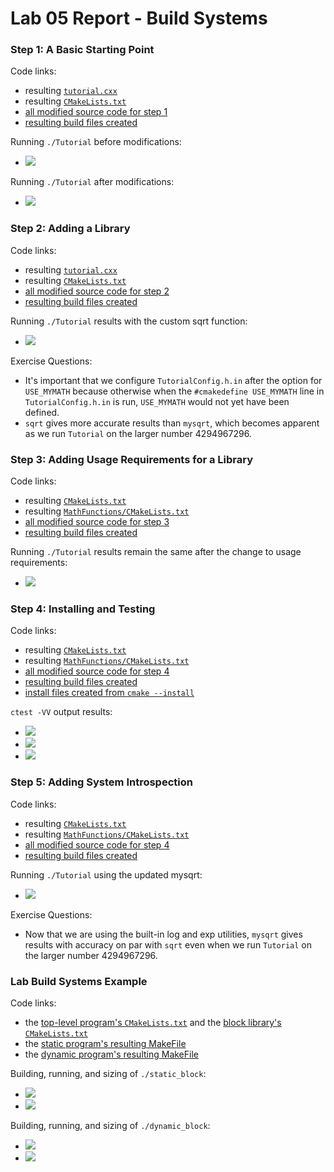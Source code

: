 # Lab 05 Report - Build Systems

### Step 1: A Basic Starting Point
Code links:
- resulting [`tutorial.cxx`](https://github.com/listeph/oss-repo-template/tree/master/labs/lab-05/cmake-step1/source/tutorial.cxx)
- resulting [`CMakeLists.txt`](https://github.com/listeph/oss-repo-template/tree/master/labs/lab-05/cmake-step1/source/CMakeLists.txt)
- [all modified source code for step 1](https://github.com/listeph/oss-repo-template/tree/master/labs/lab-05/cmake-step1/source)
- [resulting build files created](https://github.com/listeph/oss-repo-template/tree/master/labs/lab-05/cmake-step1/build)

Running `./Tutorial` before modifications:
- ![](/labs/lab-05/images/step1-tutorial-before.png)

Running `./Tutorial` after modifications:
- ![](/labs/lab-05/images/step1-tutorial-after.png)

### Step 2: Adding a Library
Code links:
- resulting [`tutorial.cxx`](https://github.com/listeph/oss-repo-template/tree/master/labs/lab-05/cmake-step2/source/tutorial.cxx)
- resulting [`CMakeLists.txt`](https://github.com/listeph/oss-repo-template/tree/master/labs/lab-05/cmake-step2/source/CMakeLists.txt)
- [all modified source code for step 2](https://github.com/listeph/oss-repo-template/tree/master/labs/lab-05/cmake-step2/source)
- [resulting build files created](https://github.com/listeph/oss-repo-template/tree/master/labs/lab-05/cmake-step2/build)

Running `./Tutorial` results with the custom sqrt function:
- ![](/labs/lab-05/images/step2-custom-sqrt.png)

Exercise Questions:
- It's important that we configure `TutorialConfig.h.in` after the option for `USE_MYMATH` because otherwise when the `#cmakedefine USE_MYMATH` line in `TutorialConfig.h.in` is run, `USE_MYMATH` would not yet have been defined.
- `sqrt` gives more accurate results than `mysqrt`, which becomes apparent as we run `Tutorial` on the larger number 4294967296.

### Step 3: Adding Usage Requirements for a Library
Code links:
- resulting [`CMakeLists.txt`](https://github.com/listeph/oss-repo-template/tree/master/labs/lab-05/cmake-step3/source/CMakeLists.txt)
- resulting [`MathFunctions/CMakeLists.txt`](https://github.com/listeph/oss-repo-template/tree/master/labs/lab-05/cmake-step3/source/MathFunctions/CMakeLists.txt)
- [all modified source code for step 3](https://github.com/listeph/oss-repo-template/tree/master/labs/lab-05/cmake-step3/source)
- [resulting build files created](https://github.com/listeph/oss-repo-template/tree/master/labs/lab-05/cmake-step3/build)

Running `./Tutorial` results remain the same after the change to usage requirements:
- ![](/labs/lab-05/images/step2-custom-sqrt.png)

### Step 4: Installing and Testing
Code links:
- resulting [`CMakeLists.txt`](https://github.com/listeph/oss-repo-template/tree/master/labs/lab-05/cmake-step4/source/CMakeLists.txt)
- resulting [`MathFunctions/CMakeLists.txt`](https://github.com/listeph/oss-repo-template/tree/master/labs/lab-05/cmake-step4/source/MathFunctions/CMakeLists.txt)
- [all modified source code for step 4](https://github.com/listeph/oss-repo-template/tree/master/labs/lab-05/cmake-step4/source)
- [resulting build files created](https://github.com/listeph/oss-repo-template/tree/master/labs/lab-05/cmake-step4/build)
- [install files created from `cmake --install`](https://github.com/listeph/oss-repo-template/tree/master/labs/lab-05/cmake-step4/install)

`ctest -VV` output results:
- ![](/labs/lab-05/images/step4-ctest-pt1.png)
- ![](/labs/lab-05/images/step4-ctest-pt2.png)
- ![](/labs/lab-05/images/step4-ctest-pt3.png)

### Step 5: Adding System Introspection
Code links:
- resulting [`CMakeLists.txt`](https://github.com/listeph/oss-repo-template/tree/master/labs/lab-05/cmake-step5/source/CMakeLists.txt)
- resulting [`MathFunctions/CMakeLists.txt`](https://github.com/listeph/oss-repo-template/tree/master/labs/lab-05/cmake-step5/source/MathFunctions/CMakeLists.txt)
- [all modified source code for step 4](https://github.com/listeph/oss-repo-template/tree/master/labs/lab-05/cmake-step5/source)
- [resulting build files created](https://github.com/listeph/oss-repo-template/tree/master/labs/lab-05/cmake-step5/build)

Running `./Tutorial` using the updated mysqrt:
- ![](/labs/lab-05/images/step5-tutorial.png)

Exercise Questions:
- Now that we are using the built-in log and exp utilities, `mysqrt` gives results with accuracy on par with `sqrt` even when we run `Tutorial` on the larger number 4294967296.

### Lab Build Systems Example
Code links:
- the [top-level program's `CMakeLists.txt`](https://github.com/listeph/oss-repo-template/tree/master/labs/lab-05/Lab-BuildSystemsExample/CMakeLists.txt) and the [block library's `CMakeLists.txt`](https://github.com/listeph/oss-repo-template/tree/master/labs/lab-05/Lab-BuildSystemsExample/source/CMakeLists.txt)
- the [static program's resulting MakeFile](https://github.com/listeph/oss-repo-template/tree/master/labs/lab-05/Lab-BuildSystemsExample/static_build/Makefile)
- the [dynamic program's resulting MakeFile](https://github.com/listeph/oss-repo-template/tree/master/labs/lab-05/Lab-BuildSystemsExample/dynamic_build/Makefile)

Building, running, and sizing of `./static_block`:
- ![](/labs/lab-05/images/example-static-block.png)
- ![](/labs/lab-05/images/file-sizes-static.png)

Building, running, and sizing of `./dynamic_block`:
- ![](/labs/lab-05/images/example-dynamic-block.png)
- ![](/labs/lab-05/images/file-sizes-dynamic.png)